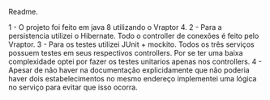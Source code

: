 Readme.

1 - O projeto foi feito em java 8 utilizando o Vraptor 4. 
2 - Para a persistencia utilizei o Hibernate. Todo o controller de conexões é feito pelo Vraptor.
3 - Para os testes utilizei JUnit + mockito. Todos os três serviços possuem testes em seus respectivos controllers. Por se ter uma baixa complexidade optei por fazer os testes unitarios apenas nos controllers.
4 - Apesar de não haver na documentação explicidamente que não poderia haver dois estabelecimentos no mesmo endereço implementei uma lógica no serviço para evitar que isso ocorra.
